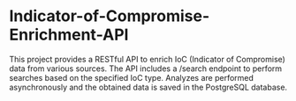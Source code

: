 # Indicator-of-Compromise-Enrichment-API
This project provides a RESTful API to enrich IoC (Indicator of Compromise) data from various sources. The API includes a /search endpoint to perform searches based on the specified IoC type. Analyzes are performed asynchronously and the obtained data is saved in the PostgreSQL database.
